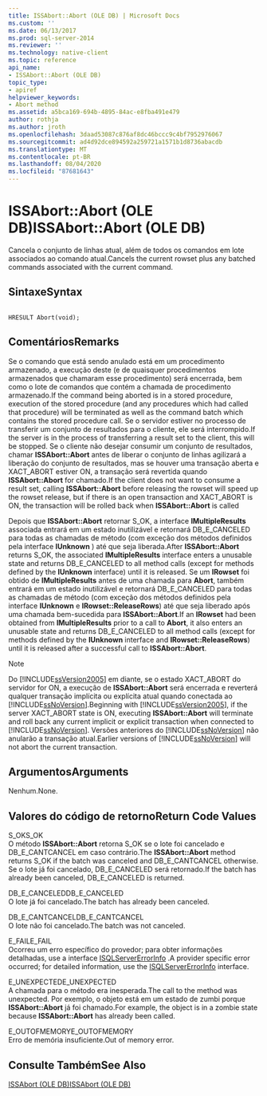 ```yaml
---
title: ISSAbort::Abort (OLE DB) | Microsoft Docs
ms.custom: ''
ms.date: 06/13/2017
ms.prod: sql-server-2014
ms.reviewer: ''
ms.technology: native-client
ms.topic: reference
api_name:
- ISSAbort::Abort (OLE DB)
topic_type:
- apiref
helpviewer_keywords:
- Abort method
ms.assetid: a5bca169-694b-4895-84ac-e8fba491e479
author: rothja
ms.author: jroth
ms.openlocfilehash: 3daad53087c876af8dc46bccc9c4bf7952976067
ms.sourcegitcommit: ad4d92dce894592a259721a1571b1d8736abacdb
ms.translationtype: MT
ms.contentlocale: pt-BR
ms.lasthandoff: 08/04/2020
ms.locfileid: "87681643"
---
```

# <a name="issabortabort-ole-db"></a><span data-ttu-id="cc5ae-102">ISSAbort::Abort (OLE DB)</span><span class="sxs-lookup"><span data-stu-id="cc5ae-102">ISSAbort::Abort (OLE DB)</span></span>
  <span data-ttu-id="cc5ae-103">Cancela o conjunto de linhas atual, além de todos os comandos em lote associados ao comando atual.</span><span class="sxs-lookup"><span data-stu-id="cc5ae-103">Cancels the current rowset plus any batched commands associated with the current command.</span></span>  
  
## <a name="syntax"></a><span data-ttu-id="cc5ae-104">Sintaxe</span><span class="sxs-lookup"><span data-stu-id="cc5ae-104">Syntax</span></span>  
  
```  
  
HRESULT Abort(void);  
```  
  
## <a name="remarks"></a><span data-ttu-id="cc5ae-105">Comentários</span><span class="sxs-lookup"><span data-stu-id="cc5ae-105">Remarks</span></span>  
 <span data-ttu-id="cc5ae-106">Se o comando que está sendo anulado está em um procedimento armazenado, a execução deste (e de quaisquer procedimentos armazenados que chamaram esse procedimento) será encerrada, bem como o lote de comandos que contém a chamada de procedimento armazenado.</span><span class="sxs-lookup"><span data-stu-id="cc5ae-106">If the command being aborted is in a stored procedure, execution of the stored procedure (and any procedures which had called that procedure) will be terminated as well as the command batch which contains the stored procedure call.</span></span> <span data-ttu-id="cc5ae-107">Se o servidor estiver no processo de transferir um conjunto de resultados para o cliente, ele será interrompido.</span><span class="sxs-lookup"><span data-stu-id="cc5ae-107">If the server is in the process of transferring a result set to the client, this will be stopped.</span></span> <span data-ttu-id="cc5ae-108">Se o cliente não desejar consumir um conjunto de resultados, chamar **ISSAbort::Abort** antes de liberar o conjunto de linhas agilizará a liberação do conjunto de resultados, mas se houver uma transação aberta e XACT_ABORT estiver ON, a transação será revertida quando **ISSAbort::Abort** for chamado.</span><span class="sxs-lookup"><span data-stu-id="cc5ae-108">If the client does not want to consume a result set, calling **ISSAbort::Abort** before releasing the rowset will speed up the rowset release, but if there is an open transaction and XACT_ABORT is ON, the transaction will be rolled back when **ISSAbort::Abort** is called</span></span>  
  
 <span data-ttu-id="cc5ae-109">Depois que **ISSAbort::Abort** retornar S_OK, a interface **IMultipleResults** associada entrará em um estado inutilizável e retornará DB_E_CANCELED para todas as chamadas de método (com exceção dos métodos definidos pela interface **IUnknown** ) até que seja liberada.</span><span class="sxs-lookup"><span data-stu-id="cc5ae-109">After **ISSAbort::Abort** returns S_OK, the associated **IMultipleResults** interface enters a unusable state and returns DB_E_CANCELED to all method calls (except for methods defined by the **IUnknown** interface) until it is released.</span></span> <span data-ttu-id="cc5ae-110">Se um **IRowset** foi obtido de **IMultipleResults** antes de uma chamada para **Abort**, também entrará em um estado inutilizável e retornará DB_E_CANCELED para todas as chamadas de método (com exceção dos métodos definidos pela interface **IUnknown** e **IRowset::ReleaseRows**) até que seja liberado após uma chamada bem-sucedida para **ISSAbort::Abort**.</span><span class="sxs-lookup"><span data-stu-id="cc5ae-110">If an **IRowset** had been obtained from **IMultipleResults** prior to a call to **Abort**, it also enters an unusable state and returns DB_E_CANCELED to all method calls (except for methods defined by the **IUnknown** interface and **IRowset::ReleaseRows**) until it is released after a successful call to **ISSAbort::Abort**.</span></span>  
  
> [!NOTE]  
>  <span data-ttu-id="cc5ae-111">Do [!INCLUDE[ssVersion2005](../../includes/ssversion2005-md.md)] em diante, se o estado XACT_ABORT do servidor for ON, a execução de **ISSAbort::Abort** será encerrada e reverterá qualquer transação implícita ou explícita atual quando conectada ao [!INCLUDE[ssNoVersion](../../includes/ssnoversion-md.md)].</span><span class="sxs-lookup"><span data-stu-id="cc5ae-111">Beginning with [!INCLUDE[ssVersion2005](../../includes/ssversion2005-md.md)], if the server XACT_ABORT state is ON, executing **ISSAbort::Abort** will terminate and roll back any current implicit or explicit transaction when connected to [!INCLUDE[ssNoVersion](../../includes/ssnoversion-md.md)].</span></span> <span data-ttu-id="cc5ae-112">Versões anteriores do [!INCLUDE[ssNoVersion](../../includes/ssnoversion-md.md)] não anularão a transação atual.</span><span class="sxs-lookup"><span data-stu-id="cc5ae-112">Earlier versions of [!INCLUDE[ssNoVersion](../../includes/ssnoversion-md.md)] will not abort the current transaction.</span></span>  
  
## <a name="arguments"></a><span data-ttu-id="cc5ae-113">Argumentos</span><span class="sxs-lookup"><span data-stu-id="cc5ae-113">Arguments</span></span>  
 <span data-ttu-id="cc5ae-114">Nenhum.</span><span class="sxs-lookup"><span data-stu-id="cc5ae-114">None.</span></span>  
  
## <a name="return-code-values"></a><span data-ttu-id="cc5ae-115">Valores do código de retorno</span><span class="sxs-lookup"><span data-stu-id="cc5ae-115">Return Code Values</span></span>  
 <span data-ttu-id="cc5ae-116">S_OK</span><span class="sxs-lookup"><span data-stu-id="cc5ae-116">S_OK</span></span>  
 <span data-ttu-id="cc5ae-117">O método **ISSAbort::Abort** retorna S_OK se o lote foi cancelado e DB_E_CANTCANCEL em caso contrário.</span><span class="sxs-lookup"><span data-stu-id="cc5ae-117">The **ISSAbort::Abort** method returns S_OK if the batch was canceled and DB_E_CANTCANCEL otherwise.</span></span> <span data-ttu-id="cc5ae-118">Se o lote já foi cancelado, DB_E_CANCELED será retornado.</span><span class="sxs-lookup"><span data-stu-id="cc5ae-118">If the batch has already been canceled, DB_E_CANCELED is returned.</span></span>  
  
 <span data-ttu-id="cc5ae-119">DB_E_CANCELED</span><span class="sxs-lookup"><span data-stu-id="cc5ae-119">DB_E_CANCELED</span></span>  
 <span data-ttu-id="cc5ae-120">O lote já foi cancelado.</span><span class="sxs-lookup"><span data-stu-id="cc5ae-120">The batch has already been canceled.</span></span>  
  
 <span data-ttu-id="cc5ae-121">DB_E_CANTCANCEL</span><span class="sxs-lookup"><span data-stu-id="cc5ae-121">DB_E_CANTCANCEL</span></span>  
 <span data-ttu-id="cc5ae-122">O lote não foi cancelado.</span><span class="sxs-lookup"><span data-stu-id="cc5ae-122">The batch was not canceled.</span></span>  
  
 <span data-ttu-id="cc5ae-123">E_FAIL</span><span class="sxs-lookup"><span data-stu-id="cc5ae-123">E_FAIL</span></span>  
 <span data-ttu-id="cc5ae-124">Ocorreu um erro específico do provedor; para obter informações detalhadas, use a interface [ISQLServerErrorInfo](../../database-engine/dev-guide/isqlservererrorinfo-ole-db.md) .</span><span class="sxs-lookup"><span data-stu-id="cc5ae-124">A provider specific error occurred; for detailed information, use the [ISQLServerErrorInfo](../../database-engine/dev-guide/isqlservererrorinfo-ole-db.md) interface.</span></span>  
  
 <span data-ttu-id="cc5ae-125">E_UNEXPECTED</span><span class="sxs-lookup"><span data-stu-id="cc5ae-125">E_UNEXPECTED</span></span>  
 <span data-ttu-id="cc5ae-126">A chamada para o método era inesperada.</span><span class="sxs-lookup"><span data-stu-id="cc5ae-126">The call to the method was unexpected.</span></span> <span data-ttu-id="cc5ae-127">Por exemplo, o objeto está em um estado de zumbi porque **ISSAbort::Abort** já foi chamado.</span><span class="sxs-lookup"><span data-stu-id="cc5ae-127">For example, the object is in a zombie state because **ISSAbort::Abort** has already been called.</span></span>  
  
 <span data-ttu-id="cc5ae-128">E_OUTOFMEMORY</span><span class="sxs-lookup"><span data-stu-id="cc5ae-128">E_OUTOFMEMORY</span></span>  
 <span data-ttu-id="cc5ae-129">Erro de memória insuficiente.</span><span class="sxs-lookup"><span data-stu-id="cc5ae-129">Out of memory error.</span></span>  
  
## <a name="see-also"></a><span data-ttu-id="cc5ae-130">Consulte Também</span><span class="sxs-lookup"><span data-stu-id="cc5ae-130">See Also</span></span>  
 [<span data-ttu-id="cc5ae-131">ISSAbort &#40;OLE DB&#41;</span><span class="sxs-lookup"><span data-stu-id="cc5ae-131">ISSAbort &#40;OLE DB&#41;</span></span>](../../database-engine/dev-guide/issabort-ole-db.md)  
  
  
